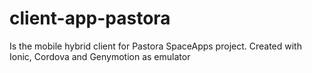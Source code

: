 # client-app-pastora
Is the mobile hybrid client for Pastora SpaceApps project. Created with Ionic, Cordova and Genymotion as emulator

